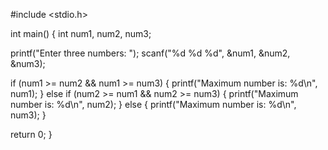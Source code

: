 #include <stdio.h>

int main() {
  int num1, num2, num3;

  printf("Enter three numbers: ");
  scanf("%d %d %d", &num1, &num2, &num3);

  if (num1 >= num2 && num1 >= num3) {
    printf("Maximum number is: %d\n", num1);
  } else if (num2 >= num1 && num2 >= num3) {
    printf("Maximum number is: %d\n", num2);
  } else {
    printf("Maximum number is: %d\n", num3);
  }

  return 0;
}
